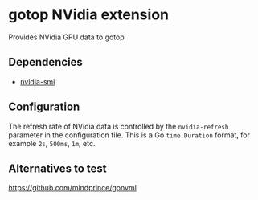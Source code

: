 # gotop NVidia extension

Provides NVidia GPU data to gotop

## Dependencies

- [nvidia-smi](https://wiki.archlinux.org/index.php/NVIDIA/Tips_and_tricks#nvidia-smi)

## Configuration

The refresh rate of NVidia data is controlled by the `nvidia-refresh` parameter in the configuration file.  This is a Go `time.Duration` format, for example `2s`, `500ms`, `1m`, etc.

## Alternatives to test

https://github.com/mindprince/gonvml
